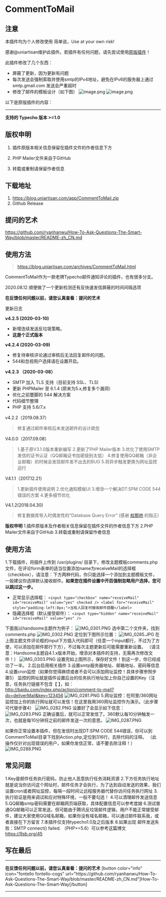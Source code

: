 # CommentToMail

## 注意
本插件均为个人修改使用 简单说，Use at your own risk!

感谢@uniartisan维护此插件。若插件有任何问题，请先尝试使用[原版插件](https://github.com/uniartisan/CommentToMail)！

此插件修改了几个东西：
- 屏蔽了更新，因为更新有问题
- 每次发送会强制索取并使用smtp的IPv4地址，避免在IPv6的服务器上通过 smtp.gmail.com 发送会严重超时
- 修改了邮件的模板设计（如下图）
![image.png](https://i.loli.net/2021/07/28/oCc8W1LSsKa9hnJ.png)
![image.png](https://i.loli.net/2021/07/28/MlPdfuXvrKE32QU.png)

以下是原版插件的内容：

---

**支持的 Typecho 版本 >=1.0**

## 版权申明

1. 插件原版本相关信息保留在插件文件的作者信息下方

2. PHP Mailer文件来自于GitHub

3. 转载或重制请保留作者信息


## 下载地址
1. https://blog.uniartisan.com/app/CommentToMail.zip
2. Github Release 

## 提问的艺术
https://github.com/ryanhanwu/How-To-Ask-Questions-The-Smart-Way/blob/master/README-zh_CN.md

## 使用方法
>https://blog.uniartisan.com/archives/CommentToMail.html


CommentToMail作为一款老牌Typecho邮件通知评论的插件，也有很多分支。

2020.08.12 顺便做了一个更新检测还有反快速发信屏蔽的时间间隔选项


**在反馈任何问题以前，请您认真查看：提问的艺术**

更新日志

**v4.2.5 (2020-03-10)**

- 新增连续发送反垃圾策略。
- **这是个正式版本**



**v4.2.4 (2020-03-09)**

- 修复待审核评论通过审核后无法回复邮件的问题。
- 544和忽视用户选择请在设置开启。

**v4.2.3 （2020-03-08）**

- SMTP 加入 TLS 支持（目前支持 SSL、TLS)
- 更新 PHPMailer 至 6.1.4 (原来为5.x,修复多个漏洞）
- 优化之前蹩脚的 544 解决方案
- 代码细节整理
- PHP 支持 5.6/7.x

v4.2.2（2019.08.37）

> 修复通过邮件审核后未发送邮件的设计疏忽

V4.0.0（2017.09.08）

> 1.基于原V3.1.0版本重新编写
> 2.更新了PHP Mailer版本
> 3.优化了使用SMTP发信的证书认证（QQ邮箱证书加密级别太低）
> 4.修复使用QQ邮箱（非企业邮箱）的时候会发现邮件发不出去的BUG
> 5.将异步触发更换为网址监控运行

V4.1.1（2017.12.21）

> 1.更新插件使用说明
> 2.优化通知模板UI
> 3.增添一个解决DT:SPM CODE 544错误的方案
> 4.更多细节优化

V4.1.2(2018.04.30)

> 修复数据库导入时偶发性的“Database Query Error” (感谢 [权那他][1] 的指正)



**版权申明**
1.插件原版本及作者相关信息保留在插件文件的作者信息下方
2.PHP Mailer文件来自于GitHub
3.转载或重制请保留作者信息

## 使用方法

1.下载插件，将插件上传到 /usr/plugins/ 目录下，修改主题模板comments.php文件，在评论form表单的适当位置添加name为receiveMail的选择框（checkbox），请注意：下方两种代码，你只能选择一个添加到主题模板文件，一般建议你选择默认接收邮件。**如果您在插件设置中开启强制忽略用户选择，您可以跳过这一步。**

- 正常显示选择框：
  `<input type="checkbox" name="receiveMail" id="receiveMail" value="yes" checked /> <label for="receiveMail" style="padding-left:8px;">当有人回复时接收邮件提醒</label>`
- 隐藏选择框（默认接受邮件）：
  `<input type="hidden" name="receiveMail" id="receiveMail" value="yes" />`

下面我以handsome主题作为例子：
![IMG_0301.PNG][2]
选中第二个文件夹，找到comments.php
![IMG_0302.PNG][3]
定位到下图所示位置：
![IMG_0285.JPG][4]
在上图主题文件评论框的input下方插入代码即可（任意一个input都行，不过为了方便，可以添加在邮件那行下方），不过每次主题更新后可能需要重新设置。
（请注意：Handsome主题自4.1.x版本开始，增添对本插件的支持，无需再次修改文件！）
![IMG_0303.PNG][5]
设置完如上图所示，保存好文件！到这一步，你已经成功了一半。
2.后台启用相关插件
3.设置smtp服务器地址、邮箱地址、密码等信息
4.设置cron监控（如果你觉得麻烦或者不会可以添加网址监控！具体步骤参照步骤5）
监控的网址就是插件设置后台的任务执行地址加上你自己设置的Key（注意，任务执行链接不包含【 】，如：http://baidu.com/index.php/action/comment-to-mail?do=deliverMail&key=123456
![IMG_0281.PNG][6]
5.网址监控：在阿里/360网址监控加上你的执行网址就可以发信！在这里我用360网址监控作为演示。（此步骤可代替步骤4）
![IMG_0282.PNG][7]
设置好了会显示如下信息：
![IMG_0283.PNG][8]
正确设置后，就可以正常发信了。360默认每10分钟触发一次，也就是每10分钟将之前的邮件发送一次的意思。
![IMG_0287.PNG][9]

如果你正常设置本插件，但在发信时出现DT:SPM CODE 544错误，你可以到CommentToMail目录下找到Action.php,定位到316行，去除代码的注释。
（此操作仅针对出现错误的用户，如果你发信正常，请不要去除注释！）
![IMG_0288.PNG][10]

## 常见问题

1.Key是邮件任务执行密码，防止他人恶意执行任务消耗资源
2.下方任务执行地址就是说当你访问这个网址时，邮件任务才会执行，为了达到自动发送的效果，我们设置cron或者网址监控，每隔一段时间让远程服务器代替你访问任务执行网址
3.执行验证是用来调试和应对特殊环境，一般不要勾选！
4.可以清理邮件发送信息
5.QQ邮箱smtp密码需要在邮箱网页端获取，具体配置信息可以参考度娘
6.测试普通QQ邮箱可以正常发送，但可能由于腾讯反垃圾邮件逻辑，用户不能正常接受邮件，建议大家使用QQ域名邮箱，如果你没有域名邮箱，可以通过邮件联系我，或者直接在下方留言
7.本插件仅支持typecho1.0及之后版本
8.如果出现 邮件发送失败：SMTP connect() failed. （PHP>=5.6）可以参考这篇博文 https://9sb.org/45

## 写在最后

---

**在反馈任何问题以前，请您认真查看：提问的艺术**
[button color="info" icon="fontello fontello-cogs" url="https:\/\/github.com\/ryanhanwu\/How-To-Ask-Questions-The-Smart-Way\/blob\/master\/README-zh_CN.md"]How-To-Ask-Questions-The-Smart-Way[/button]

---

[1]: https://krait.cn/
[2]: https://blog.uniartisan.com/usr/uploads/2017/10/3483950311.png
[3]: https://blog.uniartisan.com/usr/uploads/2017/10/1923621872.png
[4]: https://blog.uniartisan.com/usr/uploads/2017/10/4292525936.jpg
[5]: https://blog.uniartisan.com/usr/uploads/2017/10/2980327494.png
[6]: https://blog.uniartisan.com/usr/uploads/2017/10/2199260941.png
[7]: https://blog.uniartisan.com/usr/uploads/2017/10/2123489929.png
[8]: https://blog.uniartisan.com/usr/uploads/2017/10/3967795832.png
[9]: https://blog.uniartisan.com/usr/uploads/2017/10/1972513749.png
[10]: https://blog.uniartisan.com/usr/uploads/2017/12/2407010643.png
